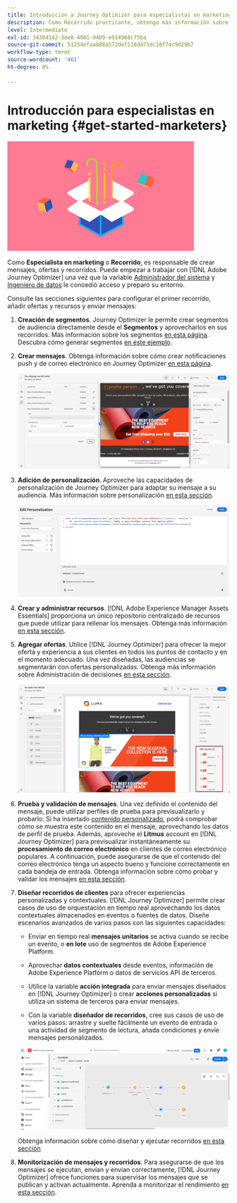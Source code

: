 ```yaml
---
title: Introducción a Journey Optimizer para especialistas en marketing
description: Como Recorrido practicante, obtenga más información sobre cómo trabajar con Journey Optimizer
level: Intermediate
exl-id: 34304142-3ee8-4081-94b9-e914968c75ba
source-git-commit: 51254efaab08a572def118d475dc18f74c9d29b7
workflow-type: tm+mt
source-wordcount: '461'
ht-degree: 8%

---
```


# Introducción para especialistas en marketing {#get-started-marketers}

![experto en marketing](assets/do-not-localize/user-3.png)

Como **Especialista en marketing** o **Recorrido**, es responsable de crear mensajes, ofertas y recorridos. Puede empezar a trabajar con [!DNL Adobe Journey Optimizer] una vez que la variable [Administrador del sistema](administrator.md) y [Ingeniero de datos](data-engineer.md) le concedió acceso y preparó su entorno.

Consulte las secciones siguientes para configurar el primer recorrido, añadir ofertas y recursos y enviar mensajes:

1. **Creación de segmentos**. Journey Optimizer le permite crear segmentos de audiencia directamente desde el **Segmentos** y aprovecharlos en sus recorridos.  Más información sobre los segmentos [en esta página](../../segment/about-segments.md). Descubra cómo generar segmentos [en este ejemplo](../../segment/creating-a-segment.md).

1. **Crear mensajes**. Obtenga información sobre cómo crear notificaciones push y de correo electrónico en Journey Optimizer [en esta página](../../messages/create-message.md).

   ![](../../assets/email_designer_7.png)

1. **Adición de personalización**. Aproveche las capacidades de personalización de Journey Optimizer para adaptar su mensaje a su audiencia. Más información sobre personalización [en esta sección](../../personalization/personalize.md).

   ![](../../personalization/assets/perso_ee2.png)

1. **Crear y administrar recursos**. [!DNL Adobe Experience Manager Assets Essentials] proporciona un único repositorio centralizado de recursos que puede utilizar para rellenar los mensajes. Obtenga más información [en esta sección](../../messages/assets-essentials.md).

1. **Agregar ofertas**. Utilice [!DNL Journey Optimizer] para ofrecer la mejor oferta y experiencia a sus clientes en todos los puntos de contacto y en el momento adecuado. Una vez diseñadas, las audiencias se segmentarán con ofertas personalizadas. Obtenga más información sobre Administración de decisiones [en esta sección](../../offers/get-started/starting-offer-decisioning.md).

   ![](../../assets/offers-e2e-offers-displayed.png)

1. **Prueba y validación de mensajes**. Una vez definido el contenido del mensaje, puede utilizar perfiles de prueba para previsualizarlo y probarlo. Si ha insertado [contenido personalizado](../../personalization/personalize.md), podrá comprobar cómo se muestra este contenido en el mensaje, aprovechando los datos de perfil de prueba. Además, aproveche el **Litmus** account en [!DNL Journey Optimizer] para previsualizar instantáneamente su **procesamiento de correo electrónico** en clientes de correo electrónico populares. A continuación, puede asegurarse de que el contenido del correo electrónico tenga un aspecto bueno y funcione correctamente en cada bandeja de entrada. Obtenga información sobre cómo probar y validar los mensajes [en esta sección](../../messages/preview.md).

1. **Diseñar recorridos de clientes** para ofrecer experiencias personalizadas y contextuales. [!DNL Journey Optimizer] permite crear casos de uso de orquestación en tiempo real aprovechando los datos contextuales almacenados en eventos o fuentes de datos. Diseñe escenarios avanzados de varios pasos con las siguientes capacidades:

   * Enviar en tiempo real **mensajes unitarios** se activa cuando se recibe un evento, o **en lote** uso de segmentos de Adobe Experience Platform.

   * Aprovechar **datos contextuales** desde eventos, información de Adobe Experience Platform o datos de servicios API de terceros.

   * Utilice la variable **acción integrada** para enviar mensajes diseñados en [!DNL Journey Optimizer] o crear **acciones personalizadas** si utiliza un sistema de terceros para enviar mensajes.

   * Con la variable **diseñador de recorridos**, cree sus casos de uso de varios pasos: arrastre y suelte fácilmente un evento de entrada o una actividad de segmento de lectura, añada condiciones y envíe mensajes personalizados.

   ![](../../assets/copy-paste3.png)

   Obtenga información sobre cómo diseñar y ejecutar recorridos [en esta sección](../../building-journeys/journey-gs.md)

1. **Monitorización de mensajes y recorridos**. Para asegurarse de que los mensajes se ejecutan, envían y envían correctamente, [!DNL Journey Optimizer] ofrece funciones para supervisar los mensajes que se publican y activan actualmente. Aprenda a monitorizar el rendimiento [en esta sección](../../messages/message-monitoring.md).
